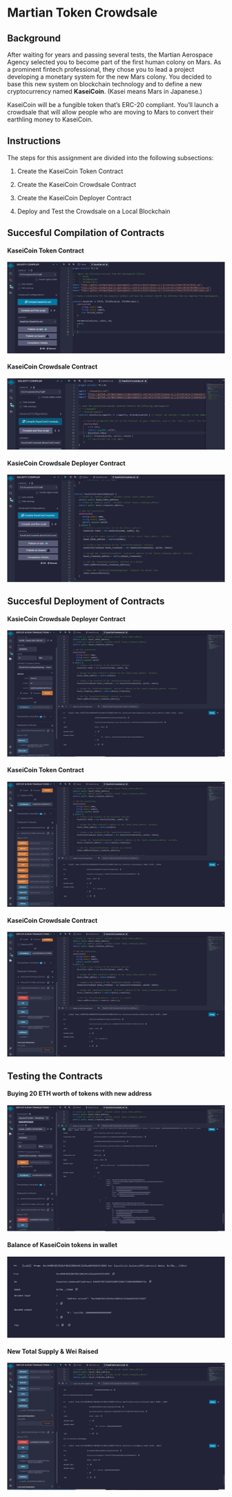 # Martian Token Crowdsale

## Background

After waiting for years and passing several tests, the Martian Aerospace Agency selected you to become part of the first human colony on Mars. As a prominent fintech professional, they chose you to lead a project developing a monetary system for the new Mars colony. You decided to base this new system on blockchain technology and to define a new cryptocurrency named **KaseiCoin**. (Kasei means Mars in Japanese.)

KaseiCoin will be a fungible token that’s ERC-20 compliant. You’ll launch a crowdsale that will allow people who are moving to Mars to convert their earthling money to KaseiCoin.

## Instructions

The steps for this assignment are divided into the following subsections:

1. Create the KaseiCoin Token Contract

2. Create the KaseiCoin Crowdsale Contract

3. Create the KaseiCoin Deployer Contract

4. Deploy and Test the Crowdsale on a Local Blockchain

## Succesful Compilation of Contracts

#### KaseiCoin Token Contract

![](/Evaluation_Evidence/compiled_KaseiCoin_contract.jpg)

#### KaseiCoin Crowdsale Contract 

![](/Evaluation_Evidence/compiled_KaseiCoinCrowdsale_contract.jpg)

#### KasieCoin Crowdsale Deployer Contract

![](/Evaluation_Evidence/compiled_KaseiCoin_deployer.jpg)

## Succesful Deployment of Contracts

#### KasieCoin Crowdsale Deployer Contract

![](/Evaluation_Evidence/deploy_KaseiCoin_CrowdsaleDeployer.jpg)

#### KaseiCoin Token Contract

![](/Evaluation_Evidence/deploy_KaseiCoin_token_atAddress.jpg)

#### KaseiCoin Crowdsale Contract

![](/Evaluation_Evidence/deploy_KaseiCoin_Crowdsale_atAddress.jpg)

## Testing the Contracts

#### Buying 20 ETH worth of tokens with new address

![](/Evaluation_Evidence/Buy_20_eth_worth_of_tokens.jpg)

#### Balance of KaseiCoin tokens in wallet

![](/Evaluation_Evidence/balanceOf.jpg)

#### New Total Supply & Wei Raised

![](/Evaluation_Evidence/new_supply_and_wei_raised.jpg)

